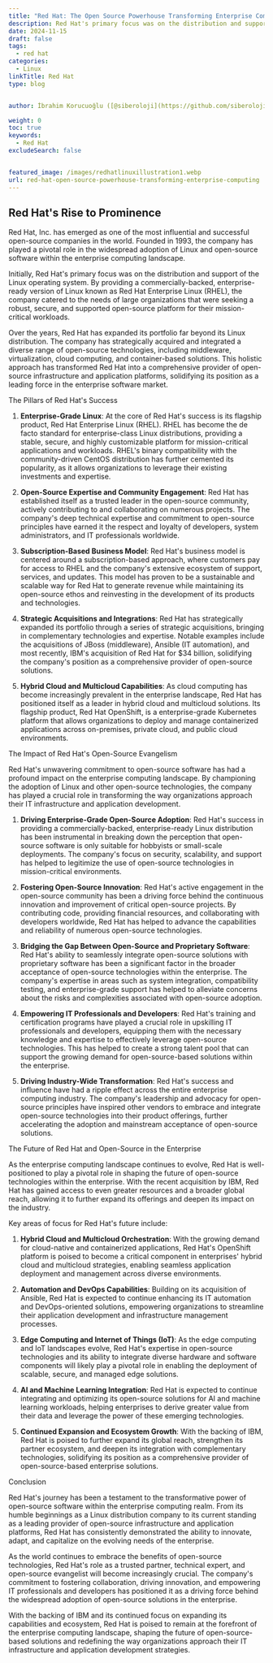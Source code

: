 ```yaml
---
title: "Red Hat: The Open Source Powerhouse Transforming Enterprise Computing"
description: Red Hat's primary focus was on the distribution and support of the Linux operating system. By providing a commercially-backed, enterprise-ready version of Linux known as Red Hat Enterprise Linux (RHEL),
date: 2024-11-15
draft: false
tags:
  - red hat
categories:
  - Linux
linkTitle: Red Hat
type: blog


author: İbrahim Korucuoğlu ([@siberoloji](https://github.com/siberoloji))

weight: 0
toc: true
keywords:
  - Red Hat
excludeSearch: false


featured_image: /images/redhatlinuxillustration1.webp
url: red-hat-open-source-powerhouse-transforming-enterprise-computing
---
```


## Red Hat's Rise to Prominence

Red Hat, Inc. has emerged as one of the most influential and successful open-source companies in the world. Founded in 1993, the company has played a pivotal role in the widespread adoption of Linux and open-source software within the enterprise computing landscape.

Initially, Red Hat's primary focus was on the distribution and support of the Linux operating system. By providing a commercially-backed, enterprise-ready version of Linux known as Red Hat Enterprise Linux (RHEL), the company catered to the needs of large organizations that were seeking a robust, secure, and supported open-source platform for their mission-critical workloads.

Over the years, Red Hat has expanded its portfolio far beyond its Linux distribution. The company has strategically acquired and integrated a diverse range of open-source technologies, including middleware, virtualization, cloud computing, and container-based solutions. This holistic approach has transformed Red Hat into a comprehensive provider of open-source infrastructure and application platforms, solidifying its position as a leading force in the enterprise software market.

The Pillars of Red Hat's Success

1. **Enterprise-Grade Linux**: At the core of Red Hat's success is its flagship product, Red Hat Enterprise Linux (RHEL). RHEL has become the de facto standard for enterprise-class Linux distributions, providing a stable, secure, and highly customizable platform for mission-critical applications and workloads. RHEL's binary compatibility with the community-driven CentOS distribution has further cemented its popularity, as it allows organizations to leverage their existing investments and expertise.

2. **Open-Source Expertise and Community Engagement**: Red Hat has established itself as a trusted leader in the open-source community, actively contributing to and collaborating on numerous projects. The company's deep technical expertise and commitment to open-source principles have earned it the respect and loyalty of developers, system administrators, and IT professionals worldwide.

3. **Subscription-Based Business Model**: Red Hat's business model is centered around a subscription-based approach, where customers pay for access to RHEL and the company's extensive ecosystem of support, services, and updates. This model has proven to be a sustainable and scalable way for Red Hat to generate revenue while maintaining its open-source ethos and reinvesting in the development of its products and technologies.

4. **Strategic Acquisitions and Integrations**: Red Hat has strategically expanded its portfolio through a series of strategic acquisitions, bringing in complementary technologies and expertise. Notable examples include the acquisitions of JBoss (middleware), Ansible (IT automation), and most recently, IBM's acquisition of Red Hat for $34 billion, solidifying the company's position as a comprehensive provider of open-source solutions.

5. **Hybrid Cloud and Multicloud Capabilities**: As cloud computing has become increasingly prevalent in the enterprise landscape, Red Hat has positioned itself as a leader in hybrid cloud and multicloud solutions. Its flagship product, Red Hat OpenShift, is a enterprise-grade Kubernetes platform that allows organizations to deploy and manage containerized applications across on-premises, private cloud, and public cloud environments.

The Impact of Red Hat's Open-Source Evangelism

Red Hat's unwavering commitment to open-source software has had a profound impact on the enterprise computing landscape. By championing the adoption of Linux and other open-source technologies, the company has played a crucial role in transforming the way organizations approach their IT infrastructure and application development.

1. **Driving Enterprise-Grade Open-Source Adoption**: Red Hat's success in providing a commercially-backed, enterprise-ready Linux distribution has been instrumental in breaking down the perception that open-source software is only suitable for hobbyists or small-scale deployments. The company's focus on security, scalability, and support has helped to legitimize the use of open-source technologies in mission-critical environments.

2. **Fostering Open-Source Innovation**: Red Hat's active engagement in the open-source community has been a driving force behind the continuous innovation and improvement of critical open-source projects. By contributing code, providing financial resources, and collaborating with developers worldwide, Red Hat has helped to advance the capabilities and reliability of numerous open-source technologies.

3. **Bridging the Gap Between Open-Source and Proprietary Software**: Red Hat's ability to seamlessly integrate open-source solutions with proprietary software has been a significant factor in the broader acceptance of open-source technologies within the enterprise. The company's expertise in areas such as system integration, compatibility testing, and enterprise-grade support has helped to alleviate concerns about the risks and complexities associated with open-source adoption.

4. **Empowering IT Professionals and Developers**: Red Hat's training and certification programs have played a crucial role in upskilling IT professionals and developers, equipping them with the necessary knowledge and expertise to effectively leverage open-source technologies. This has helped to create a strong talent pool that can support the growing demand for open-source-based solutions within the enterprise.

5. **Driving Industry-Wide Transformation**: Red Hat's success and influence have had a ripple effect across the entire enterprise computing industry. The company's leadership and advocacy for open-source principles have inspired other vendors to embrace and integrate open-source technologies into their product offerings, further accelerating the adoption and mainstream acceptance of open-source solutions.

The Future of Red Hat and Open-Source in the Enterprise

As the enterprise computing landscape continues to evolve, Red Hat is well-positioned to play a pivotal role in shaping the future of open-source technologies within the enterprise. With the recent acquisition by IBM, Red Hat has gained access to even greater resources and a broader global reach, allowing it to further expand its offerings and deepen its impact on the industry.

Key areas of focus for Red Hat's future include:

1. **Hybrid Cloud and Multicloud Orchestration**: With the growing demand for cloud-native and containerized applications, Red Hat's OpenShift platform is poised to become a critical component in enterprises' hybrid cloud and multicloud strategies, enabling seamless application deployment and management across diverse environments.

2. **Automation and DevOps Capabilities**: Building on its acquisition of Ansible, Red Hat is expected to continue enhancing its IT automation and DevOps-oriented solutions, empowering organizations to streamline their application development and infrastructure management processes.

3. **Edge Computing and Internet of Things (IoT)**: As the edge computing and IoT landscapes evolve, Red Hat's expertise in open-source technologies and its ability to integrate diverse hardware and software components will likely play a pivotal role in enabling the deployment of scalable, secure, and managed edge solutions.

4. **AI and Machine Learning Integration**: Red Hat is expected to continue integrating and optimizing its open-source solutions for AI and machine learning workloads, helping enterprises to derive greater value from their data and leverage the power of these emerging technologies.

5. **Continued Expansion and Ecosystem Growth**: With the backing of IBM, Red Hat is poised to further expand its global reach, strengthen its partner ecosystem, and deepen its integration with complementary technologies, solidifying its position as a comprehensive provider of open-source-based enterprise solutions.

Conclusion

Red Hat's journey has been a testament to the transformative power of open-source software within the enterprise computing realm. From its humble beginnings as a Linux distribution company to its current standing as a leading provider of open-source infrastructure and application platforms, Red Hat has consistently demonstrated the ability to innovate, adapt, and capitalize on the evolving needs of the enterprise.

As the world continues to embrace the benefits of open-source technologies, Red Hat's role as a trusted partner, technical expert, and open-source evangelist will become increasingly crucial. The company's commitment to fostering collaboration, driving innovation, and empowering IT professionals and developers has positioned it as a driving force behind the widespread adoption of open-source solutions in the enterprise.

With the backing of IBM and its continued focus on expanding its capabilities and ecosystem, Red Hat is poised to remain at the forefront of the enterprise computing landscape, shaping the future of open-source-based solutions and redefining the way organizations approach their IT infrastructure and application development strategies.